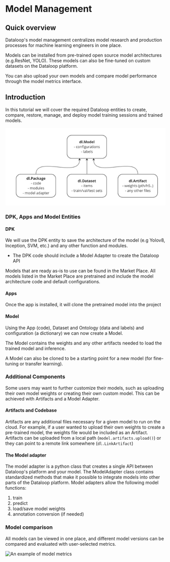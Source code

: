 # Model Management  
  
## Quick overview  
Dataloop's model management centralizes model research and production processes for machine learning engineers in one place.  
  
Models can be installed from pre-trained open source model architectures (e.g.ResNet, YOLO). These models can also be fine-tuned on custom datasets on the Dataloop platform.  
  
You can also upload your own models and compare model performance through the model metrics interface.  
  
  
## Introduction  
  
In this tutorial we will cover the required Dataloop entities to create, compare, restore, manage, and deploy model training sessions and trained models.  
  
![Arch diagram](../../../assets/images/model_management/model_diagram.jpg)  
  
  
### DPK, Apps and Model Entities  
  
#### DPK  
  
We will use the DPK entity to save the architecture of the model (e.g Yolov8, Inception, SVM, etc.) and any other function and modules.  
  
- The DPK code should include a Model Adapter to create the Dataloop API  
  
Models that are ready as-is to use can be found in the Market Place. All models listed in the Market Place are pretrained and include the model architecture code and default configurations.  
  
#### Apps  
Once the app is installed, it will clone the pretrained model into the project  
  
#### Model  
  
Using the App (code), Dataset and Ontology (data and labels) and configuration (a dictionary) we can now create a Model.  
  
The Model contains the weights and any other artifacts needed to load the trained model and inference.  
  
A Model can also be cloned to be a starting point for a new model (for fine-tuning or transfer learning).  
  
### Additional Components  
  
Some users may want to further customize their models, such as uploading their own model weights or creating their own custom model. This can be achieved with Artifacts and a Model Adapter.  
  
#### Artifacts and Codebase  
  
Artifacts are any additional files necessary for a given model to run on the cloud. For example, if a user wanted to upload their own weights to create a pre-trained model, the weights file would be included as an Artifact.  
Artifacts can be uploaded from a local path (`model.artifacts.upload()`) or they can point to a remote link somewhere (`dl.LinkArtifact`)  
  
#### The Model adapter  
  
The model adapter is a python class that creates a single API between Dataloop's platform and your model. The ModelAdapter class contains standardized methods that make it possible to integrate models into other parts of the Dataloop platform. Model adapters allow the following model functions:  
1. train  
2. predict  
3. load/save model weights  
4. annotation conversion (if needed)  
  
### Model comparison  
  
All models can be viewed in one place, and different model versions can be compared and evaluated with user-selected metrics.  
  
![An example of model metrics](../../../assets/images/model_management/metrics_example.png)  
  
